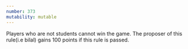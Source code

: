 ```yaml
---
number: 373
mutability: mutable
---
```


Players who are not students cannot win the game. The proposer of this rule(i.e bilal) gains 100 points if this rule is passed.
